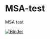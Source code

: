 # MSA-test
MSA test

[![Binder](https://mybinder.org/badge_logo.svg)](https://mybinder.org/v2/gh/avikdatta/MSA-test/master?filepath=lab)
